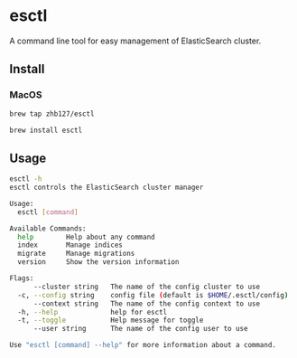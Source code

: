 # esctl

A command line tool for easy management of ElasticSearch cluster.

## Install

### MacOS

```bash
brew tap zhb127/esctl

brew install esctl
```

## Usage

```bash
esctl -h
esctl controls the ElasticSearch cluster manager

Usage:
  esctl [command]

Available Commands:
  help        Help about any command
  index       Manage indices
  migrate     Manage migrations
  version     Show the version information

Flags:
      --cluster string   The name of the config cluster to use
  -c, --config string    config file (default is $HOME/.esctl/config)
      --context string   The name of the config context to use
  -h, --help             help for esctl
  -t, --toggle           Help message for toggle
      --user string      The name of the config user to use

Use "esctl [command] --help" for more information about a command.
```